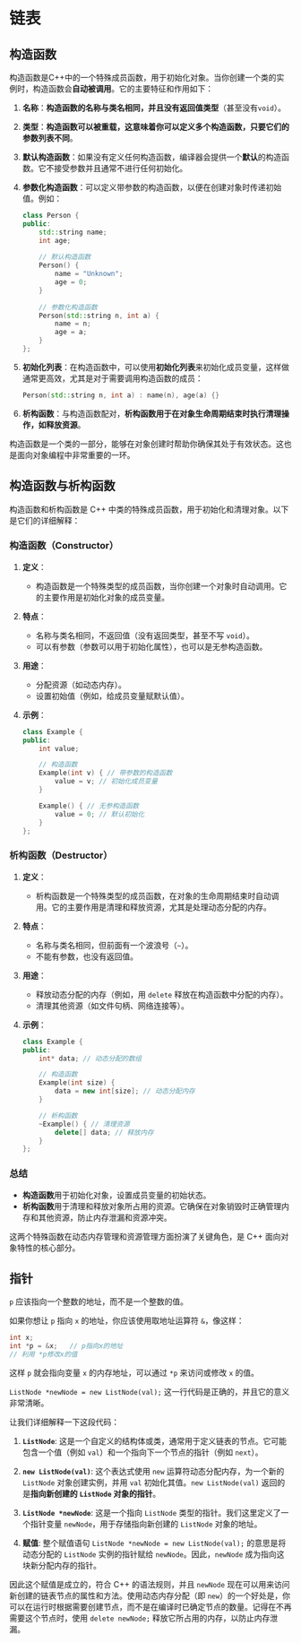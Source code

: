 

# 链表

## 构造函数

构造函数是C++中的一个特殊成员函数，用于初始化对象。当你创建一个类的实例时，构造函数会**自动被调用**。它的主要特征和作用如下：

1. **名称**：**构造函数的名称与类名相同，并且没有返回值类型**（甚至没有`void`）。

2. **类型**：**构造函数可以被重载，这意味着你可以定义多个构造函数，只要它们的参数列表不同**。

3. **默认构造函数**：如果没有定义任何构造函数，编译器会提供一个**默认**的构造函数。它不接受参数并且通常不进行任何初始化。

4. **参数化构造函数**：可以定义带参数的构造函数，以便在创建对象时传递初始值。例如：
    
    ```cpp
    class Person {
    public:
        std::string name;
        int age;
        
        // 默认构造函数
        Person() {
            name = "Unknown";
            age = 0;
        }
        
        // 参数化构造函数
        Person(std::string n, int a) {
            name = n;
            age = a;
        }
    };
    ```
    
5. **初始化列表**：在构造函数中，可以使用**初始化列表**来初始化成员变量，这样做通常更高效，尤其是对于需要调用构造函数的成员：
    ```cpp
    Person(std::string n, int a) : name(n), age(a) {}
    ```

6. **析构函数**：与构造函数配对，**析构函数用于在对象生命周期结束时执行清理操作，如释放资源**。

构造函数是一个类的一部分，能够在对象创建时帮助你确保其处于有效状态。这也是面向对象编程中非常重要的一环。




## 构造函数与析构函数
构造函数和析构函数是 C++ 中类的特殊成员函数，用于初始化和清理对象。以下是它们的详细解释：

### 构造函数（Constructor）

1. **定义**：
   - 构造函数是一个特殊类型的成员函数，当你创建一个对象时自动调用。它的主要作用是初始化对象的成员变量。

2. **特点**：
   - 名称与类名相同，不返回值（没有返回类型，甚至不写 `void`）。
   - 可以有参数（参数可以用于初始化属性），也可以是无参构造函数。

3. **用途**：
   - 分配资源（如动态内存）。
   - 设置初始值（例如，给成员变量赋默认值）。

4. **示例**：
   ```cpp
   class Example {
   public:
       int value;
   
       // 构造函数
       Example(int v) { // 带参数的构造函数
           value = v; // 初始化成员变量
       }
   
       Example() { // 无参构造函数
           value = 0; // 默认初始化
       }
   };
   ```

### 析构函数（Destructor）

1. **定义**：
   - 析构函数是一个特殊类型的成员函数，在对象的生命周期结束时自动调用。它的主要作用是清理和释放资源，尤其是处理动态分配的内存。

2. **特点**：
   - 名称与类名相同，但前面有一个波浪号（`~`）。
   - 不能有参数，也没有返回值。

3. **用途**：
   - 释放动态分配的内存（例如，用 `delete` 释放在构造函数中分配的内存）。
   - 清理其他资源（如文件句柄、网络连接等）。

4. **示例**：
   ```cpp
   class Example {
   public:
       int* data; // 动态分配的数组
   
       // 构造函数
       Example(int size) {
           data = new int[size]; // 动态分配内存
       }
   
       // 析构函数
       ~Example() { // 清理资源
           delete[] data; // 释放内存
       }
   };
   ```

### 总结

- **构造函数**用于初始化对象，设置成员变量的初始状态。
- **析构函数**用于清理和释放对象所占用的资源。它确保在对象销毁时正确管理内存和其他资源，防止内存泄漏和资源冲突。

这两个特殊函数在动态内存管理和资源管理方面扮演了关键角色，是 C++ 面向对象特性的核心部分。





## 指针


 `p` 应该指向一个整数的地址，而不是一个整数的值。

如果你想让 `p` 指向 `x` 的地址，你应该使用取地址运算符 `&`，像这样：

```c
int x;
int *p = &x;   // p指向x的地址
// 利用 *p修改x的值
```

这样 `p` 就会指向变量 `x` 的内存地址，可以通过 `*p` 来访问或修改 `x` 的值。




`ListNode *newNode = new ListNode(val);` 这一行代码是正确的，并且它的意义非常清晰。

让我们详细解释一下这段代码：

1. **`ListNode`**: 这是一个自定义的结构体或类，通常用于定义链表的节点。它可能包含一个值（例如 `val`）和一个指向下一个节点的指针（例如 `next`）。

2. **`new ListNode(val)`**: 这个表达式使用 `new` 运算符动态分配内存，为一个新的 `ListNode` 对象创建实例，并用 `val` 初始化其值。`new ListNode(val)` 返回的是**指向新创建的 `ListNode` 对象的指针**。

3. **`ListNode *newNode`**: 这是一个指向 `ListNode` 类型的指针。我们这里定义了一个指针变量 `newNode`，用于存储指向新创建的 `ListNode` 对象的地址。

4. **赋值**: 整个赋值语句 `ListNode *newNode = new ListNode(val);` 的意思是将动态分配的 `ListNode` 实例的指针赋给 `newNode`。因此，`newNode` 成为指向这块新分配内存的指针。

因此这个赋值是成立的，符合 C++ 的语法规则，并且 `newNode` 现在可以用来访问新创建的链表节点的属性和方法。使用动态内存分配（即 `new`）的一个好处是，你可以在运行时根据需要创建节点，而不是在编译时已确定节点的数量。记得在不再需要这个节点时，使用 `delete newNode;` 释放它所占用的内存，以防止内存泄漏。

